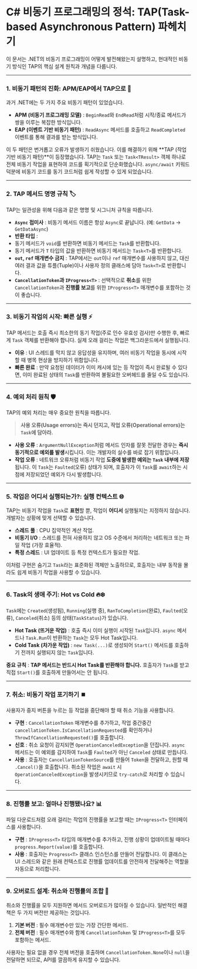 
# C# 비동기 프로그래밍의 정석: TAP(Task-based Asynchronous Pattern) 파헤치기

이 문서는 .NET의 비동기 프로그래밍이 어떻게 발전해왔는지 설명하고, 현대적인 비동기 방식인 TAP의 핵심 설계 원칙과 개념을 다룹니다.

---

### 1. 비동기 패턴의 진화: APM/EAP에서 TAP으로 🚀

과거 .NET에는 두 가지 주요 비동기 패턴이 있었습니다.

* **APM (비동기 프로그래밍 모델)** : `BeginRead`와 `EndRead`처럼 시작/종료 메서드가 쌍을 이루는 복잡한 방식입니다.
* **EAP (이벤트 기반 비동기 패턴)** : `ReadAsync` 메서드를 호출하고 `ReadCompleted` 이벤트를 통해 결과를 받는 방식입니다.

이 두 패턴은 번거롭고 오류가 발생하기 쉬웠습니다. 이를 해결하기 위해 **TAP (작업 기반 비동기 패턴)**이 등장했습니다. TAP는 `Task` 또는 `Task<TResult>` 객체 하나로 전체 비동기 작업을 표현하여 코드를 획기적으로 단순화했습니다. `async/await` 키워드 덕분에 비동기 코드를 동기 코드처럼 쉽게 작성할 수 있게 되었습니다.

---

### 2. TAP 메서드 명명 규칙 🏷️

TAP는 일관성을 위해 다음과 같은 명명 및 시그니처 규칙을 따릅니다.

* **`Async` 접미사** : 비동기 메서드 이름은 항상 `Async`로 끝납니다. (예: `GetData` -> `GetDataAsync`)
* **반환 타입** :
* 동기 메서드가 `void`를 반환하면 비동기 메서드는 `Task`를 반환합니다.
* 동기 메서드가 `T` 타입의 값을 반환하면 비동기 메서드는 `Task<T>`를 반환합니다.
* **`out`, `ref` 매개변수 금지** : TAP에서는 `out`이나 `ref` 매개변수를 사용하지 않고, 대신 여러 결과 값을 튜플(Tuple)이나 사용자 정의 클래스에 담아 `Task<T>`로 반환합니다.
* **`CancellationToken`과 `IProgress<T>`** : 선택적으로 **취소**를 위한 `CancellationToken`과 **진행률 보고**를 위한 `IProgress<T>` 매개변수를 포함하는 것이 좋습니다.

---

### 3. 비동기 작업의 시작: 빠른 실행 ⚡

TAP 메서드는 호출 즉시 최소한의 동기 작업(주로 인수 유효성 검사)만 수행한 후, 빠르게 `Task` 객체를 반환해야 합니다. 실제 오래 걸리는 작업은 백그라운드에서 실행됩니다.

* **이유** : UI 스레드를 막지 않고 응답성을 유지하며, 여러 비동기 작업을 동시에 시작할 때 병목 현상을 방지하기 위함입니다.
* **빠른 완료** : 만약 요청된 데이터가 이미 캐시에 있는 등 작업이 즉시 완료될 수 있다면, 이미 완료된 상태의 `Task`를 반환하여 불필요한 오버헤드를 줄일 수도 있습니다.

---

### 4. 예외 처리 원칙 🛡️

TAP의 예외 처리는 매우 중요한 원칙을 따릅니다.

> **사용 오류(Usage errors)는 즉시 던지고, 작업 오류(Operational errors)는 `Task`에 담아라.**

* **사용 오류** : `ArgumentNullException`처럼 메서드 인자를 잘못 전달한 경우는 **즉시 동기적으로 예외를 발생**시킵니다. 이는 개발자의 실수를 바로 잡기 위함입니다.
* **작업 오류** : 네트워크 오류처럼 비동기 작업 **도중에 발생한 예외는 `Task` 내부에 저장**됩니다. 이 `Task`는 `Faulted`(오류) 상태가 되며, 호출자가 이 `Task`를 `await`하는 시점에 저장되었던 예외가 다시 발생합니다.

---

### 5. 작업은 어디서 실행되는가?: 실행 컨텍스트 🌐

TAP는 비동기 작업을 `Task`로 **표현**할 뿐, 작업이 **어디서** 실행될지는 지정하지 않습니다. 개발자는 상황에 맞게 선택할 수 있습니다.

* **스레드 풀** : CPU 집약적인 계산 작업.
* **비동기 I/O** : 스레드를 전혀 사용하지 않고 OS 수준에서 처리하는 네트워크 또는 파일 작업 (가장 효율적).
* **특정 스레드** : UI 업데이트 등 특정 컨텍스트가 필요한 작업.

이처럼 구현은 숨기고 `Task`라는 표준화된 객체만 노출하므로, 호출자는 내부 동작을 몰라도 쉽게 비동기 작업을 사용할 수 있습니다.

---

### 6. Task의 생애 주기: Hot vs Cold 🔥❄️

`Task`에는 `Created`(생성됨), `Running`(실행 중), `RanToCompletion`(완료), `Faulted`(오류), `Canceled`(취소) 등의 상태(`TaskStatus`)가 있습니다.

* **Hot Task (뜨거운 작업)** : 호출 즉시 이미 실행이 시작된 `Task`입니다. `async` 메서드나 `Task.Run`이 반환하는 `Task`는 모두 Hot Task입니다.
* **Cold Task (차가운 작업)** : `new Task(...)`로 생성되어 `Start()` 메서드를 호출하기 전까지 실행되지 않는 `Task`입니다.

 **중요 규칙** : **TAP 메서드는 반드시 Hot Task를 반환해야 합니다.** 호출자가 `Task`를 받고 직접 `Start()`를 호출하게 만들어서는 안 됩니다.

---

### 7. 취소: 비동기 작업 포기하기 ⏹️

사용자가 중지 버튼을 누르는 등 작업을 중단해야 할 때 취소 기능을 사용합니다.

* **구현** : `CancellationToken` 매개변수를 추가하고, 작업 중간중간 `cancellationToken.IsCancellationRequested`를 확인하거나 `ThrowIfCancellationRequested()`를 호출합니다.
* **신호** : 취소 요청이 감지되면 `OperationCanceledException`을 던집니다. `async` 메서드는 이 예외를 감지하여 `Task`를 `Faulted`가 아닌 `Canceled` 상태로 만듭니다.
* **사용** : 호출자는 `CancellationTokenSource`를 만들어 `Token`을 전달하고, 원할 때 `.Cancel()`을 호출합니다. 취소된 작업은 `await` 시 `OperationCanceledException`을 발생시키므로 `try-catch`로 처리할 수 있습니다.

---

### 8. 진행률 보고: 얼마나 진행됐나요? 📊

파일 다운로드처럼 오래 걸리는 작업의 진행률을 보고할 때는 `IProgress<T>` 인터페이스를 사용합니다.

* **구현** : `IProgress<T>` 타입의 매개변수를 추가하고, 진행 상황이 업데이트될 때마다 `progress.Report(value)`를 호출합니다.
* **사용** : 호출자는 `Progress<T>` 클래스 인스턴스를 만들어 전달합니다. 이 클래스는 UI 스레드와 같은 원래 컨텍스트로 진행률 업데이트를 안전하게 전달해주는 역할을 자동으로 처리합니다.

---

### 9. 오버로드 설계: 취소와 진행률의 조합 🎨

취소와 진행률을 모두 지원하면 메서드 오버로드가 많아질 수 있습니다. 일반적인 해결책은 두 가지 버전만 제공하는 것입니다.

1. **기본 버전** : 필수 매개변수만 있는 가장 간단한 메서드.
2. **전체 버전** : 필수 매개변수와 함께 `CancellationToken` 및 `IProgress<T>`를 모두 포함하는 메서드.

사용자는 필요 없을 경우 전체 버전을 호출하며 `CancellationToken.None`이나 `null`을 전달하면 되므로, API를 깔끔하게 유지할 수 있습니다.

